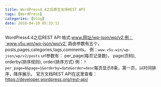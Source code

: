 ```yaml
---
title: WordPress4.4之后原生支持REST API
tags: [WordPress]
categories: [blog]
date: 2018-04-10 05:33:11
---
```


WordPress4.4之后REST API 格式:www.网址/wp-json/wp/v2,例：`www.v5u.win/wp-json/wp/v2` 路由参数有五个，posts,pages,categories,tags,comments。 例：`www.v5u.win/wp-json/wp/v2/posts` url参数有： per_page(每页记录数)， page(页码), orderby(排序规则), order(排序方式) 例：`?per_page=8&page=1&orderby=date&order=desc`每页显示8条，第一页，以时间排序，降序展示。 官方文档REST API在这里查看： https://developer.wordpress.org/rest-api/